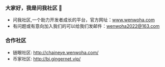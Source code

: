 ### 大家好，我是问我社区 👋

- 问我社区,一个助力开发者成长的平台，官方网址：www.wenwoha.com
- 有问题或有意向加入我们的可以给我们发邮件：wenwoha2022@163.com

### 合作社区

- 链眼社区: http://chaineye.wenwoha.com/
- 币家社区: http://bj.gingernet.vip/

